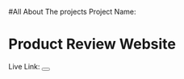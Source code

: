 #All About The projects
Project Name: <h1>Product Review Website</h1>

Live Link: <button></Button>
